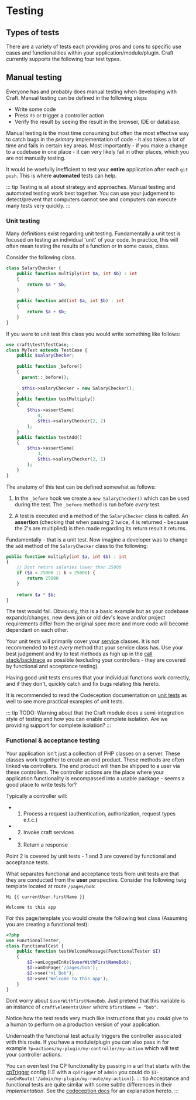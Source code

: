 # Testing

## Types of tests

There are a variety of tests each providing pros and cons to specific use cases and
functionalities within your application/module/plugin. Craft currently supports the following four test types. 

## Manual testing
Everyone has and probably does manual testing when developing with Craft.
Manual testing can be defined in the following steps

- Write some code
- Press `f5` or trigger a controller action
- Verify the result by seeing the result in the browser, IDE or database. 

Manual testing is the most time consuming but often the most effective way to catch
bugs in the _primary_ implementation of code - it also takes a lot of time and fails in certain key areas. 
Most importantly - if you make a change to a codebase in one place - it can very likely fail in other places, 
which you are not manually testing. 

It would be woefully inefficient to test your **entire** application after each `git push`. 
This is where **automated** tests can help. 

::: tip
Testing is all about strategy and approaches. Manual testing and automated testing work best 
together. You can use your judgement to detect/prevent that computers cannot see and computers
can execute many tests very quickly. 
:::
### Unit testing
Many definitions exist regarding unit testing. Fundamentally a unit test is focused on testing 
an individual 'unit' of your code. 
In practice, this will often mean testing the results of a function or in some cases, class. 

Consider the following class. 

```php
class SalaryChecker {
    public function multiply(int $a, int $b) : int
    {
        return $a * $b;
    }
    
    public function add(int $a, int $b) : int
    {
        return $a + $b;
    }
}
```

If you were to unit test this class you would write something like follows: 

```php
use craft\test\TestCase;
class MyTest extends TestCase {
    public $salaryChecker;
 
    public function _before()
    {
      parent::_before(); 
      
      $this->salaryChecker = new SalaryChecker();
    }
    public function testMultiply()
    {
        $this->assertSame(
            4, 
            $this->salaryChecker(2, 2)
        );
    }
    public function testAdd()
    {
        $this->assertSame(
            3, 
            $this->salaryChecker(2, 1)
        );
    }
} 
```

The anatomy of this test can be defined somewhat as follows: 

1. In the `_before` hook we create a `new SalaryChecker()` which can be used during the test. 
The `_before` method is run before _every_ test. 

2. A test is executed and a method of the `SalaryChecker` class is called. An **assertion**
(checking that when passing 2 twice, 4 is returned - because the 2's are multiplied)
is then made regarding its return result it returns. 

Fundamentally - that is a unit test. 
Now imagine a
developer was to change the `add` method of the `SalaryChecker` class to the following: 

```php
public function multiply(int $a, int $b) : int
{
    // Dont return salaries lower than 25000
    if ($a < 25000 || b < 25000) {
        return 25000
    }
    
    return $a * $b;
}
```
The test would fail. Obviously, this is a basic example but as your codebase expands/changes, new
devs join or old dev's leave and/or project requirements differ from the original spec more 
and more code will become dependant on each other. 


Your unit tests will primarily cover your [service](../extend/services.md) classes. It is not recommended to test
_every_ method that your service class has. 
Use your best judgement and try to test methods as high up in the
[call stack/backtrace](https://www.php.net/manual/en/function.debug-backtrace.php) as possible 
(excluding your controllers - they are covered by functional and acceptance testing). 

Having good unit tests ensures that your individual functions work correctly, and if they don't,
quickly catch and fix bugs relating this hereto. 

It is recommended to read the Codeception documentation on 
[unit tests](https://codeception.com/docs/05-UnitTests)
 as well to see more practical examples of unit tests. 
 
::: tip
TODO: Warning about that the Craft module does a semi-integration style of testing and
how you can enable complete isolation. Are we providing support for complete isolation? 
:::

### Functional & acceptance testing
Your application isn't just a collection of PHP classes on a server. These
classes work together to create an end product. These methods are often linked via 
controllers. The end product will then be shipped to a user via these controllers. The controller actions 
are the place where your application functionality is encompassed into a usable package - seems a good place to write tests for?

Typically a controller will: 
- 1. Process a request (authentication, authorization, request types e.t.c.)
- 2. Invoke craft services
- 3. Return a response

Point 2 is covered by unit tests - 1 and 3 are covered by 
functional and acceptance tests. 

What separates functional and acceptance tests from unit tests are that they
are conducted from the __user__ perspective. Consider the following 
twig template located at route `/pages/bob`:

```twig
Hi {{ currentUser.firstName }}

Welcome to this app
```

For this page/template you would create the following test class 
(Assuming you are creating a functional test):
```php
<?php
use FunctionalTester;
class FunctionalCest {
    public function testWelcomeMessage(FunctionalTester $I)
    {
        $I->amLoggedInAs($userWithFirstNameBob);
        $I->amOnPage('/pages/bob');
        $I->see('Hi Bob');
        $I->see('Welcome to this app');
    }
}
```
Dont worry about `$userWithFirstNameBob`. Just pretend that this variable is an instance of 
`craft\elements\User` where `$firstName = "bob"`.

Notice how the test reads very much like instructions that you _could_ give to a 
human to perform on a production version of your application. 

Underneath the functional test actually triggers the controller associated with this route. 
If you have a module/plugin you can also pass in for example 
`?p=actions/my-plugin/my-controller/my-action` which will test your controller actions. 

You can even test the CP functionality by passing in a url that starts with the
[cpTrigger](../config/config-settings.md#cptrigger) config (I.E with a `cpTrigger` of `admin`
you could do `$I->amOnRoute('/admin/my-plugin/my-route/my-action)`). 
::: tip
Acceptance and functional tests are quite similar with some subtle differences in their 
_implementation_. See the [codeception docs](https://codeception.com/docs/01-Introduction)
for an explanation hereto. 
:::




